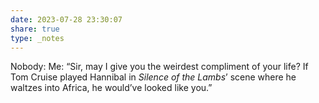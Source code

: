 ```yaml
---
date: 2023-07-28 23:30:07
share: true
type: _notes
---
```

Nobody: 
Me: “Sir, may I give you the weirdest compliment of your life? If Tom Cruise played Hannibal in _Silence of the Lambs_’ scene where he waltzes into Africa, he would’ve looked like you.”
